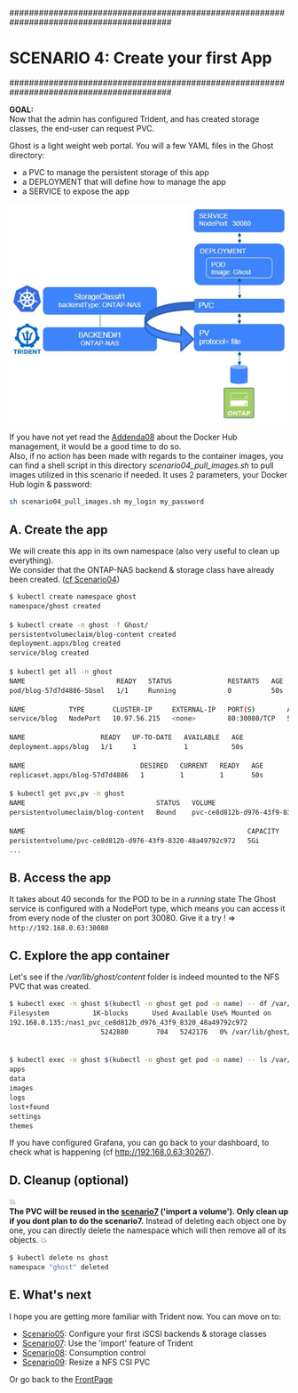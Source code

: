 #########################################################################################
# SCENARIO 4: Create your first App
#########################################################################################

**GOAL:**  
Now that the admin has configured Trident, and has created storage classes, the end-user can request PVC.  

Ghost is a light weight web portal. You will a few YAML files in the Ghost directory:

- a PVC to manage the persistent storage of this app
- a DEPLOYMENT that will define how to manage the app
- a SERVICE to expose the app

<p align="center"><img src="Images/scenario4.jpg"></p>

If you have not yet read the [Addenda08](../../Addendum/Addenda08) about the Docker Hub management, it would be a good time to do so.  
Also, if no action has been made with regards to the container images, you can find a shell script in this directory _scenario04_pull_images.sh_ to pull images utilized in this scenario if needed. It uses 2 parameters, your Docker Hub login & password:

```bash
sh scenario04_pull_images.sh my_login my_password
```

## A. Create the app

We will create this app in its own namespace (also very useful to clean up everything).  
We consider that the ONTAP-NAS backend & storage class have already been created. ([cf Scenario04](../Scenario04))

```bash
$ kubectl create namespace ghost
namespace/ghost created

$ kubectl create -n ghost -f Ghost/
persistentvolumeclaim/blog-content created
deployment.apps/blog created
service/blog created

$ kubectl get all -n ghost
NAME                       READY   STATUS              RESTARTS   AGE
pod/blog-57d7d4886-5bsml   1/1     Running             0          50s

NAME           TYPE       CLUSTER-IP     EXTERNAL-IP   PORT(S)        AGE
service/blog   NodePort   10.97.56.215   <none>        80:30080/TCP   50s

NAME                   READY   UP-TO-DATE   AVAILABLE   AGE
deployment.apps/blog   1/1     1            1           50s

NAME                             DESIRED   CURRENT   READY   AGE
replicaset.apps/blog-57d7d4886   1         1         1       50s

$ kubectl get pvc,pv -n ghost
NAME                                 STATUS   VOLUME                                     CAPACITY   ACCESS MODES   STORAGECLASS        AGE
persistentvolumeclaim/blog-content   Bound    pvc-ce8d812b-d976-43f9-8320-48a49792c972   5Gi        RWX            storage-class-nas   4m3s

NAME                                                        CAPACITY   ACCESS MODES   RECLAIM POLICY   STATUS   CLAIM                       STORAGECLASS        REASON   AGE
persistentvolume/pvc-ce8d812b-d976-43f9-8320-48a49792c972   5Gi        RWX            Delete           Bound    ghost/blog-content          storage-class-nas            4m2s
...
```

## B. Access the app

It takes about 40 seconds for the POD to be in a *running* state
The Ghost service is configured with a NodePort type, which means you can access it from every node of the cluster on port 30080.
Give it a try !
=> `http://192.168.0.63:30080`

## C. Explore the app container

Let's see if the */var/lib/ghost/content* folder is indeed mounted to the NFS PVC that was created.  

```bash
$ kubectl exec -n ghost $(kubectl -n ghost get pod -o name) -- df /var/lib/ghost/content
Filesystem           1K-blocks      Used Available Use% Mounted on
192.168.0.135:/nas1_pvc_ce8d812b_d976_43f9_8320_48a49792c972
                       5242880       704   5242176   0% /var/lib/ghost/content


$ kubectl exec -n ghost $(kubectl -n ghost get pod -o name) -- ls /var/lib/ghost/content
apps
data
images
logs
lost+found
settings
themes
```

If you have configured Grafana, you can go back to your dashboard, to check what is happening (cf http://192.168.0.63:30267).  

## D. Cleanup (optional)

:boom:  
**The PVC will be reused in the [scenario7](../Scenario07) ('import a volume'). Only clean up if you dont plan to do the scenario7.**
Instead of deleting each object one by one, you can directly delete the namespace which will then remove all of its objects.
:boom:  

```bash
$ kubectl delete ns ghost
namespace "ghost" deleted
```

## E. What's next

I hope you are getting more familiar with Trident now. You can move on to:

- [Scenario05](../Scenario05): Configure your first iSCSI backends & storage classes 
- [Scenario07](../Scenario07): Use the 'import' feature of Trident  
- [Scenario08](../Scenario08): Consumption control  
- [Scenario09](../Scenario09): Resize a NFS CSI PVC  

Or go back to the [FrontPage](https://github.com/YvosOnTheHub/LabNetApp)
